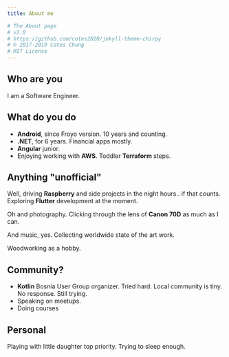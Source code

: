 ```yaml
---
title: About me

# The About page
# v2.0
# https://github.com/cotes2020/jekyll-theme-chirpy
# © 2017-2019 Cotes Chung
# MIT License
---
```


## Who are you

I am a Software Engineer.

## What do you do

- **Android**, since Froyo version. 10 years and counting.
- **.NET**, for 6 years. Financial apps mostly.
- **Angular** junior.
- Enjoying working with **AWS**. Toddler **Terraform** steps.

## Anything "unofficial"

Well, driving **Raspberry** and side projects in the night hours.. if that counts. Exploring **Flutter** development at the moment.

Oh and photography. Clicking through the lens of **Canon 70D** as much as I can.

And music, yes. Collecting worldwide state of the art work.

Woodworking as a hobby.

## Community?

- **Kotlin** Bosnia User Group organizer. Tried hard. Local community is tiny. No response. Still trying.
- Speaking on meetups.
- Doing courses

## Personal

Playing with little daughter top priority. Trying to sleep enough.
